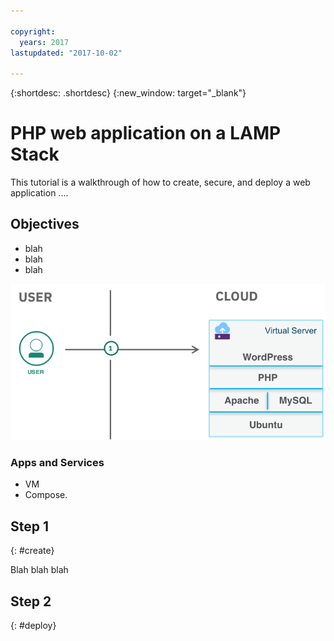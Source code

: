 ```yaml
---

copyright:
  years: 2017
lastupdated: "2017-10-02"

---
```


{:shortdesc: .shortdesc}
{:new_window: target="_blank"}



# PHP web application on a LAMP Stack

This tutorial is a walkthrough of how to create, secure, and deploy a web application ....

## Objectives
* blah
* blah
* blah

![HelloWorld](images/solution4/Architecture.png)

### Apps and Services
* VM
* Compose.

## Step 1
{: #create}

Blah blah blah

## Step 2
{: #deploy}
